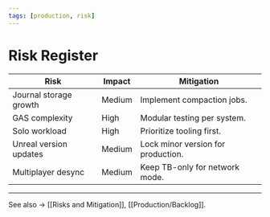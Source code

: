 ```yaml
---
tags: [production, risk]
---
```


# Risk Register

| Risk | Impact | Mitigation |
|------|---------|-------------|
| Journal storage growth | Medium | Implement compaction jobs. |
| GAS complexity | High | Modular testing per system. |
| Solo workload | High | Prioritize tooling first. |
| Unreal version updates | Medium | Lock minor version for production. |
| Multiplayer desync | Medium | Keep TB-only for network mode. |

---

See also → [[Risks and Mitigation]], [[Production/Backlog]].
